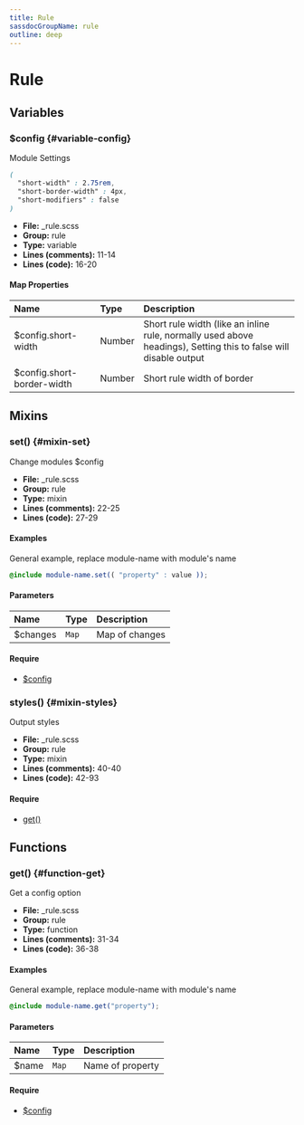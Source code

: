 ```yaml
---
title: Rule
sassdocGroupName: rule
outline: deep
---
```



# Rule





## Variables




###  $config <Badge text="variable" type="tip" vertical="top" /><Badge text="Map" type="warning" vertical="top" />  {#variable-config} 

  

Module Settings
    
    

``` scss
(
  "short-width" : 2.75rem,
  "short-border-width" : 4px,
  "short-modifiers" : false
)
```
  


<SassdocDetails summaryText="Meta Information">

- **File:** _rule.scss
- **Group:** rule
- **Type:** variable
- **Lines (comments):** 11-14
- **Lines (code):** 16-20

</SassdocDetails>
    
    

#### Map Properties


|Name|Type|Description|
|:--|:--|:--|
|$config.short-width|Number|Short rule width (like an inline rule, normally used above headings), Setting this to false will disable output|
|$config.short-border-width|Number|Short rule width of border|

    
  

## Mixins




###  set() <Badge text="mixin" type="tip" vertical="top" />  {#mixin-set} 

  

Change modules $config
    
    


<SassdocDetails summaryText="Meta Information">

- **File:** _rule.scss
- **Group:** rule
- **Type:** mixin
- **Lines (comments):** 22-25
- **Lines (code):** 27-29

</SassdocDetails>
    
    

#### Examples

General example, replace module-name with module's name      


``` scss
@include module-name.set(( "property" : value ));
```
  



      

#### Parameters


|Name|Type|Description|
|:--|:--|:--|
|$changes|`Map`|Map of changes|

    

#### Require

- [$config](/components/badge/#variable-config)
  


###  styles() <Badge text="mixin" type="tip" vertical="top" />  {#mixin-styles} 

  

Output styles
    
    


<SassdocDetails summaryText="Meta Information">

- **File:** _rule.scss
- **Group:** rule
- **Type:** mixin
- **Lines (comments):** 40-40
- **Lines (code):** 42-93

</SassdocDetails>
    
    

#### Require

- [get()](/components/badge/#function-get)
  
  

## Functions




###  get() <Badge text="function" type="tip" vertical="top" />  {#function-get} 

  

Get a config option
    
    


<SassdocDetails summaryText="Meta Information">

- **File:** _rule.scss
- **Group:** rule
- **Type:** function
- **Lines (comments):** 31-34
- **Lines (code):** 36-38

</SassdocDetails>
    
    

#### Examples

General example, replace module-name with module's name      


``` scss
@include module-name.get("property");
```
  



      

#### Parameters


|Name|Type|Description|
|:--|:--|:--|
|$name|`Map`|Name of property|

    

#### Require

- [$config](/components/badge/#variable-config)
  
  


<script>

  import SassdocPreview from "@ulu/vitepress-sassdoc/lib/assets/components/SassdocPreview.vue";
  import SassdocDetails from "@ulu/vitepress-sassdoc/lib/assets/components/SassdocDetails.vue";
  const sassdocGroup = [{"groupName":"rule","id":"variable-config","uid":"rule-variable-config","title":"$config","groupPath":"/components/rule/","path":"/components/rule/#variable-config"},{"groupName":"rule","id":"mixin-set","uid":"rule-mixin-set","title":"set()","groupPath":"/components/rule/","path":"/components/rule/#mixin-set","previewsByIndex":{}},{"groupName":"rule","id":"function-get","uid":"rule-function-get","title":"get()","groupPath":"/components/rule/","path":"/components/rule/#function-get","previewsByIndex":{}},{"groupName":"rule","id":"mixin-styles","uid":"rule-mixin-styles","title":"styles()","groupPath":"/components/rule/","path":"/components/rule/#mixin-styles"}];
  export default {
    components: {
      SassdocPreview,
      SassdocDetails
    },
    provide: {
      getSassdocItem(uid) {
        return sassdocGroup.find(item => item.uid === uid);
      },
      getSassdocGroup() {
        return sassdocGroup;
      },
      sassdocPreviewOptions: JSON.parse(
        decodeURIComponent(
          `%7B%22previewStyles%22%3A%22%5Cn%20%20%20%20height%3A%2020em%3B%5Cn%20%20%20%20width%3A%20100%25%3B%5Cn%20%20%20%20border%3A%20none%3B%5Cn%20%20%20%20background-color%3A%20%23f9f9f9%3B%5Cn%20%20%20%20border-radius%3A%206px%3B%5Cn%20%20%20%20padding%3A%2012px%3B%5Cn%20%20%20%20margin%3A%201.5em%200%3B%5Cn%20%20%22%2C%22previewHead%22%3A%22%5Cn%20%20%20%20%3Ctitle%3EULU%20Example%3C%2Ftitle%3E%20%5Cn%20%20%20%20%3Cmeta%20charset%3D%5C%22utf-8%5C%22%3E%20%5Cn%20%20%20%20%3Cmeta%20name%3D%5C%22viewport%5C%22%20content%3D%5C%22width%3Ddevice-width%2C%20initial-scale%3D1%5C%22%3E%20%5Cn%20%20%20%20%3Clink%20rel%3D%5C%22stylesheet%5C%22%20href%3D%5C%22%2Ffrontend%2Fulu-frontend.min.css%5C%22%3E%5Cn%20%20%22%2C%22previewScripts%22%3A%22%5Cn%20%20%20%20%3Cscript%20src%3D%5C%22%2Ffrontend%2Fulu-frontend.min.js%5C%22%3E%3C%2Fscript%3E%5Cn%20%20%22%7D`
        )
      )
    }
  }

</script>  
  
  